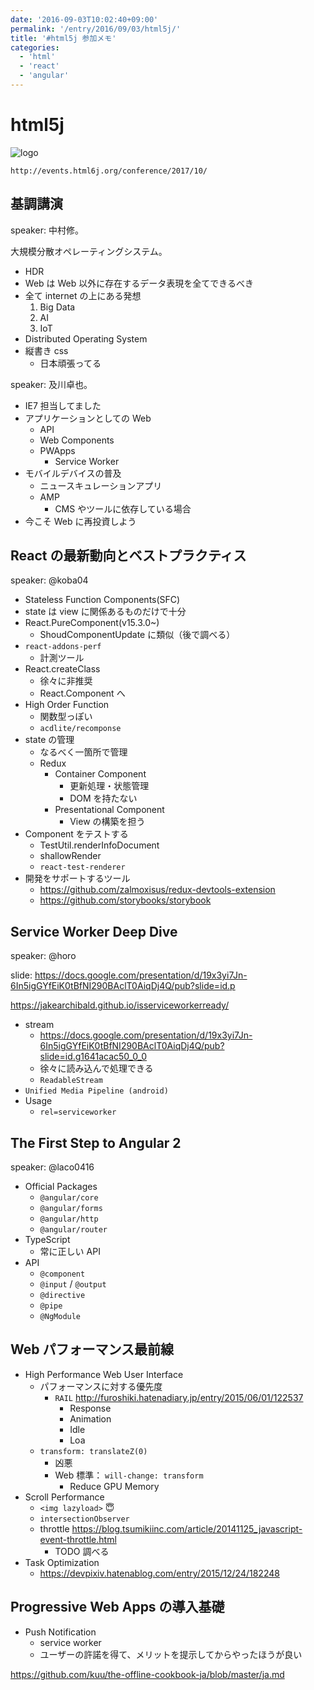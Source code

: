 ```yaml
---
date: '2016-09-03T10:02:40+09:00'
permalink: '/entry/2016/09/03/html5j/'
title: '#html5j 参加メモ'
categories:
  - 'html'
  - 'react'
  - 'angular'
---
```


# html5j

![logo](https://events.html5j.org/conference/2016/9/assets/img/header/logo.svg)

`http://events.html6j.org/conference/2017/10/`

## 基調講演

speaker: 中村修。

大規模分散オペレーティングシステム。

- HDR
- Web は Web 以外に存在するデータ表現を全てできるべき
- 全て internet の上にある発想
  1. Big Data
  1. AI
  1. IoT
- Distributed Operating System
- 縦書き css
  - 日本頑張ってる

speaker: 及川卓也。

- IE7 担当してました
- アプリケーションとしての Web
  - API
  - Web Components
  - PWApps
    - Service Worker
- モバイルデバイスの普及
  - ニュースキュレーションアプリ
  - AMP
    - CMS やツールに依存している場合
- 今こそ Web に再投資しよう

## React の最新動向とベストプラクティス

speaker: @koba04

- Stateless Function Components(SFC)
- state は view に関係あるものだけで十分
- React.PureComponent(v15.3.0~)
  - ShoudComponentUpdate に類似（後で調べる）
- `react-addons-perf`
  - 計測ツール
- React.createClass
  - 徐々に非推奨
  - React.Component へ
- High Order Function
  - 関数型っぽい
  - `acdlite/recomponse`
- state の管理
  - なるべく一箇所で管理
  - Redux
    - Container Component
      - 更新処理・状態管理
      - DOM を持たない
    - Presentational Component
      - View の構築を担う
- Component をテストする
  - TestUtil.renderInfoDocument
  - shallowRender
  - `react-test-renderer`
- 開発をサポートするツール
  - <https://github.com/zalmoxisus/redux-devtools-extension>
  - <https://github.com/storybooks/storybook>

## Service Worker Deep Dive

speaker: @horo

slide:
<https://docs.google.com/presentation/d/19x3yi7Jn-6In5igGYfEiK0tBfNI290BAclT0AiqDj4Q/pub?slide=id.p>

<https://jakearchibald.github.io/isserviceworkerready/>

- stream
  - <https://docs.google.com/presentation/d/19x3yi7Jn-6In5igGYfEiK0tBfNI290BAclT0AiqDj4Q/pub?slide=id.g1641acac50_0_0>
  - 徐々に読み込んで処理できる
  - `ReadableStream`
- `Unified Media Pipeline (android)`
- Usage
  - `rel=serviceworker`

## The First Step to Angular 2

speaker: @laco0416

- Official Packages
  - `@angular/core`
  - `@angular/forms`
  - `@angular/http`
  - `@angular/router`
- TypeScript
  - 常に正しい API
- API
  - `@component`
  - `@input` / `@output`
  - `@directive`
  - `@pipe`
  - `@NgModule`

## Web パフォーマンス最前線

- High Performance Web User Interface
  - パフォーマンスに対する優先度
    - `RAIL` <http://furoshiki.hatenadiary.jp/entry/2015/06/01/122537>
      - Response
      - Animation
      - Idle
      - Loa
  - `transform: translateZ(0)`
    - 凶悪
    - Web 標準： `will-change: transform`
      - Reduce GPU Memory
- Scroll Performance
  - `<img lazyload>` :innocent:
  - `intersectionObserver`
  - throttle
    <https://blog.tsumikiinc.com/article/20141125_javascript-event-throttle.html>
    - TODO 調べる
- Task Optimization
  - <https://devpixiv.hatenablog.com/entry/2015/12/24/182248>

## Progressive Web Apps の導入基礎

- Push Notification
  - service worker
  - ユーザーの許諾を得て、メリットを提示してからやったほうが良い

<https://github.com/kuu/the-offline-cookbook-ja/blob/master/ja.md>
